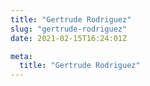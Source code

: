 ```yaml
---
title: "Gertrude Rodriguez"
slug: "gertrude-rodriguez"
date: 2021-02-15T16:24:01Z

meta:
  title: "Gertrude Rodriguez"
---
```


